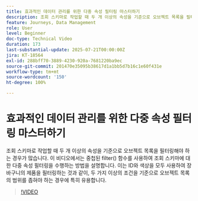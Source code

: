 ```yaml
---
title: 효과적인 데이터 관리를 위한 다중 속성 필터링 마스터하기
description: 조회 스키마로 작업할 때 두 개 이상의 속성을 기준으로 오브젝트 목록을 필터링해야 하는 경우가 많습니다. 이 비디오에서는 중첩된 filter() 함수를 사용하여 조회 스키마에 대한 다중 속성 필터링을 수행하는 방법을 설명합니다. 이는 ID와 색상을 모두 사용하여 장바구니의 제품을 필터링하는 것과 같이, 두 가지 이상의 조건을 기준으로 오브젝트 목록의 범위를 좁혀야 하는 경우에 특히 유용합니다.
feature: Journeys, Data Management
role: User
level: Beginner
doc-type: Technical Video
duration: 173
last-substantial-update: 2025-07-21T00:00:00Z
jira: KT-18564
exl-id: 288bff70-3889-4230-920a-7681220ba9ec
source-git-commit: 201470e35095b38617d1a1bb5d7b16c1e60f431e
workflow-type: tm+mt
source-wordcount: '150'
ht-degree: 100%

---
```


# 효과적인 데이터 관리를 위한 다중 속성 필터링 마스터하기

조회 스키마로 작업할 때 두 개 이상의 속성을 기준으로 오브젝트 목록을 필터링해야 하는 경우가 많습니다. 이 비디오에서는 중첩된 filter() 함수를 사용하여 조회 스키마에 대한 다중 속성 필터링을 수행하는 방법을 설명합니다. 이는 ID와 색상을 모두 사용하여 장바구니의 제품을 필터링하는 것과 같이, 두 가지 이상의 조건을 기준으로 오브젝트 목록의 범위를 좁혀야 하는 경우에 특히 유용합니다.

>[!VIDEO](https://video.tv.adobe.com/v/3469325/?learn=on&enablevpops&captions=kor)
